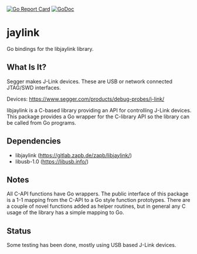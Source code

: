 [![Go Report Card](https://goreportcard.com/badge/github.com/deadsy/libjaylink)](https://goreportcard.com/report/github.com/deadsy/libjaylink)
[![GoDoc](https://godoc.org/github.com/deadsy/libjaylink?status.svg)](https://godoc.org/github.com/deadsy/libjaylink)

# jaylink
Go bindings for the libjaylink library.

## What Is It?

Segger makes J-Link devices. These are USB or network connected JTAG/SWD interfaces.

Devices: https://www.segger.com/products/debug-probes/j-link/

libjaylink is a C-based library providing an API for controlling J-Link devices.
This package provides a Go wrapper for the C-library API so the library can be called from Go programs.

## Dependencies

 * libjaylink (https://gitlab.zapb.de/zapb/libjaylink/)
 * libusb-1.0 (https://libusb.info/)

## Notes

All C-API functions have Go wrappers.
The public interface of this package is a 1-1 mapping from the C-API to a Go style function prototypes.
There are a couple of novel functions added as helper routines, but in general any C usage of the library has a simple mapping to Go.
 
## Status
 
Some testing has been done, mostly using USB based J-Link devices.
